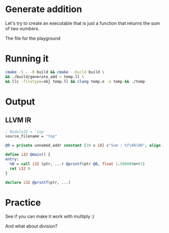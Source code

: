 # Generate addition 

Let's try to create an executable that is just a function that returns the sum of two numbers. 

The file for the playground 




# Running it
```bash
cmake -S . -B build && cmake --build build \
&& ./build/generate_add > temp.ll \
&& llc -filetype=obj temp.ll && clang temp.o -o temp && ./temp
```


# Output

## LLVM IR
```llvm
; ModuleID = 'top'
source_filename = "top"

@0 = private unnamed_addr constant [10 x i8] c"Sum : %f\0A\00", align 1

define i32 @main() {
entry:
  %0 = call i32 (ptr, ...) @printf(ptr @0, float 1.500000e+01)
  ret i32 0
}

declare i32 @printf(ptr, ...)

```


# Practice

See if you can make it work with multiply :) 

And what about division?
